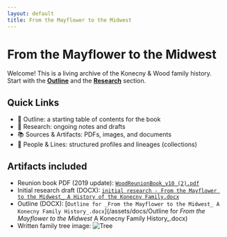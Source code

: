 ```yaml
---
layout: default
title: From the Mayflower to the Midwest
---
```


# From the Mayflower to the Midwest

Welcome! This is a living archive of the Konecny & Wood family history.
Start with the **[Outline](/outline/)** and the **[Research](/research/)** section.

## Quick Links

- 📄 Outline: a starting table of contents for the book
- 🧭 Research: ongoing notes and drafts
- 📚 Sources & Artifacts: PDFs, images, and documents
- 🌳 People & Lines: structured profiles and lineages (collections)

## Artifacts included

- Reunion book PDF (2019 update): [`WoodReunionBook_v10 (2).pdf`](/assets/docs/WoodReunionBook_v10%20(2).pdf)
- Initial research draft (DOCX): [`initial research - From the Mayflower to the Midwest_ A History of the Konecny Family.docx`](/assets/docs/initial%20research%20-%20From%20the%20Mayflower%20to%20the%20Midwest_%20A%20History%20of%20the%20Konecny%20Family.docx)
- Outline (DOCX): [`Outline for _From the Mayflower to the Midwest_ A Konecny Family History_.docx`](/assets/docs/Outline for _From the Mayflower to the Midwest_ A Konecny Family History_.docx)
- Written family tree image: ![Tree](/assets/images/written%20family%20tree.png)